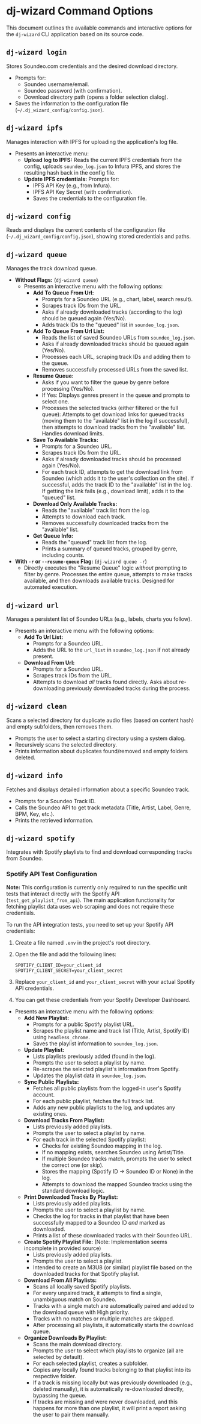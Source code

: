# dj-wizard Command Options

This document outlines the available commands and interactive options for the `dj-wizard` CLI application based on its source code.

## `dj-wizard login`

Stores Soundeo.com credentials and the desired download directory.

* Prompts for:
    * Soundeo username/email.
    * Soundeo password (with confirmation).
    * Download directory path (opens a folder selection dialog).
* Saves the information to the configuration file (`~/.dj_wizard_config/config.json`).

## `dj-wizard ipfs`

Manages interaction with IPFS for uploading the application's log file.

* Presents an interactive menu:
    * **Upload log to IPFS:** Reads the current IPFS credentials from the config, uploads `soundeo_log.json` to Infura IPFS, and stores the resulting hash back in the config file.
    * **Update IPFS credentials:** Prompts for:
        * IPFS API Key (e.g., from Infura).
        * IPFS API Key Secret (with confirmation).
        * Saves the credentials to the configuration file.

## `dj-wizard config`

Reads and displays the current contents of the configuration file (`~/.dj_wizard_config/config.json`), showing stored credentials and paths.

## `dj-wizard queue`

Manages the track download queue.

* **Without Flags:** (`dj-wizard queue`)
    * Presents an interactive menu with the following options:
        * **Add To Queue From Url:**
            * Prompts for a Soundeo URL (e.g., chart, label, search result).
            * Scrapes track IDs from the URL.
            * Asks if already downloaded tracks (according to the log) should be queued again (Yes/No).
            * Adds track IDs to the "queued" list in `soundeo_log.json`.
        * **Add To Queue From Url List:**
            * Reads the list of saved Soundeo URLs from `soundeo_log.json`.
            * Asks if already downloaded tracks should be queued again (Yes/No).
            * Processes each URL, scraping track IDs and adding them to the queue.
            * Removes successfully processed URLs from the saved list.
        * **Resume Queue:**
            * Asks if you want to filter the queue by genre before processing (Yes/No).
            * If Yes: Displays genres present in the queue and prompts to select one.
            * Processes the selected tracks (either filtered or the full queue): Attempts to get download links for queued tracks (moving them to the "available" list in the log if successful), then attempts to download tracks from the "available" list. Handles download limits.
        * **Save To Available Tracks:**
            * Prompts for a Soundeo URL.
            * Scrapes track IDs from the URL.
            * Asks if already downloaded tracks should be processed again (Yes/No).
            * For each track ID, attempts to get the download link from Soundeo (which adds it to the user's collection on the site). If successful, adds the track ID to the "available" list in the log. If getting the link fails (e.g., download limit), adds it to the "queued" list.
        * **Download Only Available Tracks:**
            * Reads the "available" track list from the log.
            * Attempts to download each track.
            * Removes successfully downloaded tracks from the "available" list.
        * **Get Queue Info:**
            * Reads the "queued" track list from the log.
            * Prints a summary of queued tracks, grouped by genre, including counts.
* **With `-r` or `--resume-queue` Flag:** (`dj-wizard queue -r`)
    * Directly executes the "Resume Queue" logic *without* prompting to filter by genre. Processes the entire queue, attempts to make tracks available, and then downloads available tracks. Designed for automated execution.

## `dj-wizard url`

Manages a persistent list of Soundeo URLs (e.g., labels, charts you follow).

* Presents an interactive menu with the following options:
    * **Add To Url List:**
        * Prompts for a Soundeo URL.
        * Adds the URL to the `url_list` in `soundeo_log.json` if not already present.
    * **Download From Url:**
        * Prompts for a Soundeo URL.
        * Scrapes track IDs from the URL.
        * Attempts to download *all* tracks found directly. Asks about re-downloading previously downloaded tracks during the process.

## `dj-wizard clean`

Scans a selected directory for duplicate audio files (based on content hash) and empty subfolders, then removes them.

* Prompts the user to select a starting directory using a system dialog.
* Recursively scans the selected directory.
* Prints information about duplicates found/removed and empty folders deleted.

## `dj-wizard info`

Fetches and displays detailed information about a specific Soundeo track.

* Prompts for a Soundeo Track ID.
* Calls the Soundeo API to get track metadata (Title, Artist, Label, Genre, BPM, Key, etc.).
* Prints the retrieved information.

## `dj-wizard spotify`

Integrates with Spotify playlists to find and download corresponding tracks from Soundeo.

### Spotify API Test Configuration

**Note:** This configuration is currently only required to run the specific unit tests that interact directly with the Spotify API (`test_get_playlist_from_api`). The main application functionality for fetching playlist data uses web scraping and does not require these credentials.

To run the API integration tests, you need to set up your Spotify API credentials:

1.  Create a file named `.env` in the project's root directory.
2.  Open the file and add the following lines:

    ```
    SPOTIFY_CLIENT_ID=your_client_id
    SPOTIFY_CLIENT_SECRET=your_client_secret
    ```

3.  Replace `your_client_id` and `your_client_secret` with your actual Spotify API credentials.
4.  You can get these credentials from your Spotify Developer Dashboard.

* Presents an interactive menu with the following options:
    * **Add New Playlist:**
        * Prompts for a public Spotify playlist URL.
        * Scrapes the playlist name and track list (Title, Artist, Spotify ID) using `headless_chrome`.
        * Saves the playlist information to `soundeo_log.json`.
    * **Update Playlist:**
        * Lists playlists previously added (found in the log).
        * Prompts the user to select a playlist by name.
        * Re-scrapes the selected playlist's information from Spotify.
        * Updates the playlist data in `soundeo_log.json`.
    * **Sync Public Playlists:**
        * Fetches all public playlists from the logged-in user's Spotify account.
        * For each public playlist, fetches the full track list.
        * Adds any new public playlists to the log, and updates any existing ones.
    * **Download Tracks From Playlist:**
        * Lists previously added playlists.
        * Prompts the user to select a playlist by name.
        * For each track in the selected Spotify playlist:
            * Checks for existing Soundeo mapping in the log.
            * If no mapping exists, searches Soundeo using Artist/Title.
            * If multiple Soundeo tracks match, prompts the user to select the correct one (or skip).
            * Stores the mapping (Spotify ID -> Soundeo ID or None) in the log.
            * Attempts to download the mapped Soundeo tracks using the standard download logic.
    * **Print Downloaded Tracks By Playlist:**
        * Lists previously added playlists.
        * Prompts the user to select a playlist by name.
        * Checks the log for tracks in that playlist that have been successfully mapped to a Soundeo ID *and* marked as downloaded.
        * Prints a list of these downloaded tracks with their Soundeo URL.
    * **Create Spotify Playlist File:** (Note: Implementation seems incomplete in provided source)
        * Lists previously added playlists.
        * Prompts the user to select a playlist.
        * Intended to create an M3U8 (or similar) playlist file based on the downloaded tracks for that Spotify playlist.
    * **Download From All Playlists:**
        * Scans all locally saved Spotify playlists.
        * For every unpaired track, it attempts to find a single, unambiguous match on Soundeo.
        * Tracks with a single match are automatically paired and added to the download queue with High priority.
        * Tracks with no matches or multiple matches are skipped.
        * After processing all playlists, it automatically starts the download queue.
    * **Organize Downloads By Playlist:**
        * Scans the main download directory.
        * Prompts the user to select which playlists to organize (all are selected by default).
        * For each selected playlist, creates a subfolder.
        * Copies any locally found tracks belonging to that playlist into its respective folder.
        * If a track is missing locally but was previously downloaded (e.g., deleted manually), it is automatically re-downloaded directly, bypassing the queue.
        * If tracks are missing and were never downloaded, and this happens for more than one playlist, it will print a report asking the user to pair them manually.